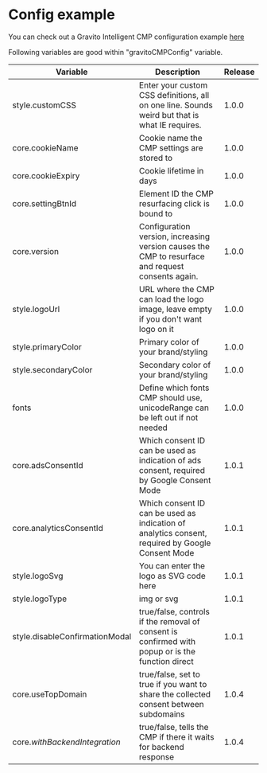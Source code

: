 # Config example

You can check out a Gravito Intelligent CMP configuration example [here](https://liteconfigurator.gravito.net/#/app/configurator/create)

Following variables are good within "gravitoCMPConfig" variable.

| Variable                       | Description                                                                                       | Release |
| ------------------------------ | ------------------------------------------------------------------------------------------------- | ------- |
| style.customCSS                | Enter your custom CSS definitions, all on one line. Sounds weird but that is what IE requires.    | 1.0.0   |
| core.cookieName                | Cookie name the CMP settings are stored to                                                        | 1.0.0   |
| core.cookieExpiry              | Cookie lifetime in days                                                                           | 1.0.0   |
| core.settingBtnId              | Element ID the CMP resurfacing click is bound to                                                  | 1.0.0   |
| core.version                   | Configuration version, increasing version causes the CMP to resurface and request consents again. | 1.0.0   |
| style.logoUrl                  | URL where the CMP can load the logo image, leave empty if you don't want logo on it               | 1.0.0   |
| style.primaryColor             | Primary color of your brand/styling                                                               | 1.0.0   |
| style.secondaryColor           | Secondary color of your brand/styling                                                             | 1.0.0   |
| fonts                          | Define which fonts CMP should use, unicodeRange can be left out if not needed                     | 1.0.0   |
| core.adsConsentId              | Which consent ID can be used as indication of ads consent, required by Google Consent Mode        | 1.0.1   |
| core.analyticsConsentId        | Which consent ID can be used as indication of analytics consent, required by Google Consent Mode  | 1.0.1   |
| style.logoSvg                  | You can enter the logo as SVG code here                                                           | 1.0.1   |
| style.logoType                 | img or svg                                                                                        | 1.0.1   |
| style.disableConfirmationModal | true/false, controls if the removal of consent is confirmed with popup or is the function direct  | 1.0.1   |
| core.useTopDomain              | true/false, set to true if you want to share the collected consent between subdomains             | 1.0.4   |
| core._withBackendIntegration_  | true/false, tells the CMP if there it waits for backend response                                  | 1.0.4   |
